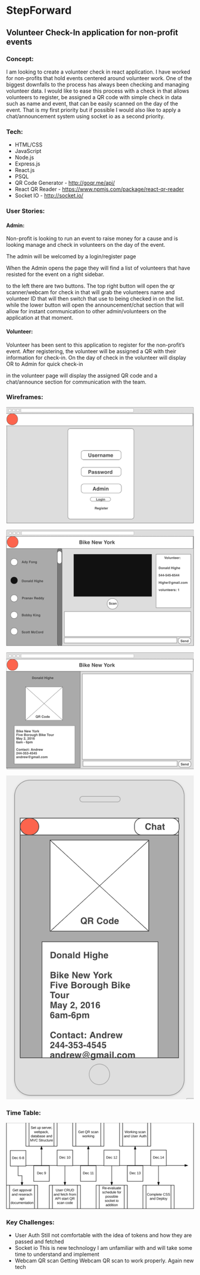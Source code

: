 # StepForward
## Volunteer Check-In application for non-profit events

### Concept:

I am looking to create a volunteer check in react application. I have worked for non-profits that hold events centered around volunteer work. One of the biggest downfalls to the process has always been checking and managing volunteer data. I would like to ease this process with a check in that allows volunteers to register, be assigned a QR code with simple check in data such as name and event, that can be easily scanned on the day of the event.  That is my first priority but if possible I would also like to apply a chat/announcement system using socket io as a second priority. 

### Tech:

* HTML/CSS
* JavaScript
* Node.js
* Express.js
* React.js
* PSQL
* QR Code Generator - http://goqr.me/api/
* React QR Reader - https://www.npmjs.com/package/react-qr-reader
* Socket IO - http://socket.io/

### User Stories:

#### Admin:
Non-profit is looking to run an event to raise money for a cause and is looking manage and check in volunteers on the day of the event. 

The admin will be welcomed by a login/register page 

When the Admin opens the page they will find a list of volunteers that have resisted for the event on a right sidebar. 

to the left there are two buttons. The top right button will open the qr scanner/webcam for check in that will grab the volunteers name and volunteer ID that will then switch that use to being checked in on the list. while the lower button will open the announcement/chat section that will allow for instant communication to other admin/volunteers on the application at that moment. 

#### Volunteer:
Volunteer has been sent to this application to register for the non-profit’s event. After registering, the volunteer will be assigned a QR with their information for check-in. On the day of check in the volunteer will display OR to Admin for quick check-in

in the volunteer page will display the assigned QR code and a chat/announce section for communication with the team.

### Wireframes:
![login](https://github.com/Zaidwerd/StepForward/blob/master/screenshots/Screen%20Shot%202016-12-06%20at%2011.09.00%20AM.png)

![Admin App](https://github.com/Zaidwerd/StepForward/blob/master/screenshots/Screen%20Shot%202016-12-06%20at%2010.57.05%20AM.png)

![Volunteer App Web](https://github.com/Zaidwerd/StepForward/blob/master/screenshots/Screen%20Shot%202016-12-06%20at%2011.01.46%20AM.png)

![Volunteer App Mobile](https://github.com/Zaidwerd/StepForward/blob/master/screenshots/Screen%20Shot%202016-12-06%20at%2011.58.22%20AM.png)

### Time Table:

![TimeTable](https://github.com/Zaidwerd/StepForward/blob/master/screenshots/Screen%20Shot%202016-12-06%20at%2012.16.31%20PM.png)

### Key Challenges: 
* User Auth
  Still not comfortable with the idea of tokens and how they are passed and fetched
* Socket io
  This is new technology I am unfamiliar with and will take some time to understand and implement
* Webcam QR scan
  Getting Webcam QR scan to work properly. Again new tech
